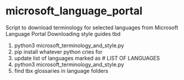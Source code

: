 # microsoft_language_portal

Script to download terminology for selected languages from Microsoft Language Portal
Downloading style guides tbd

1. python3 microsoft_terminology_and_style.py
2. pip install whatever python cries for
3. update list of languages marked as # LIST OF LANGUAGES
4. python3 microsoft_terminology_and_style.py
5. find tbx glossaries in language folders

